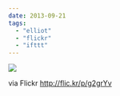 ```yaml
---
date: 2013-09-21
tags: 
  - "elliot"
  - "flickr"
  - "ifttt"
---
```


![](http://farm3.staticflickr.com/2842/9859682073_fc16a81b08_b.jpg)  

  
  
via Flickr http://flic.kr/p/g2grYv
